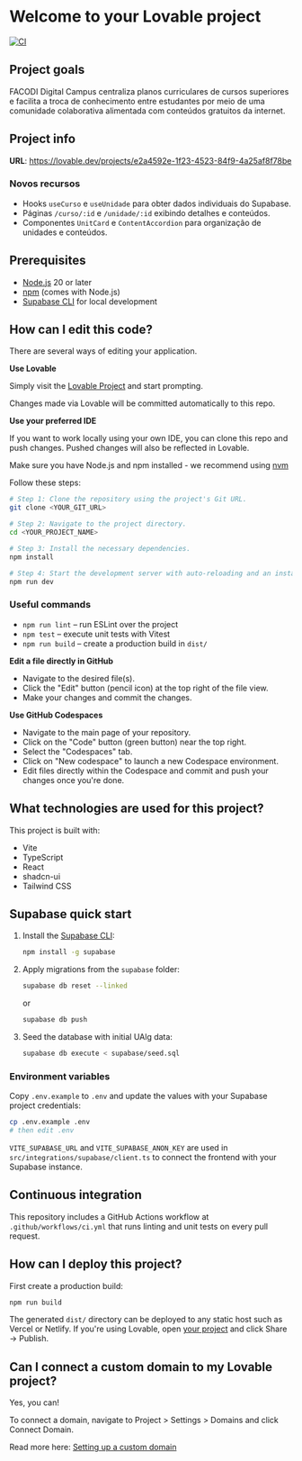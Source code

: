 # Welcome to your Lovable project
[![CI](https://github.com/YOUR_ORG/YOUR_REPO/actions/workflows/ci.yml/badge.svg)](https://github.com/YOUR_ORG/YOUR_REPO/actions/workflows/ci.yml)

## Project goals

FACODI Digital Campus centraliza planos curriculares de cursos superiores e
facilita a troca de conhecimento entre estudantes por meio de uma comunidade
colaborativa alimentada com conteúdos gratuitos da internet.

## Project info

**URL**: https://lovable.dev/projects/e2a4592e-1f23-4523-84f9-4a25af8f78be

### Novos recursos

- Hooks `useCurso` e `useUnidade` para obter dados individuais do Supabase.
- Páginas `/curso/:id` e `/unidade/:id` exibindo detalhes e conteúdos.
- Componentes `UnitCard` e `ContentAccordion` para organização de unidades e conteúdos.

## Prerequisites

- [Node.js](https://nodejs.org/) 20 or later
- [npm](https://www.npmjs.com/) (comes with Node.js)
- [Supabase CLI](https://supabase.com/docs/guides/cli) for local development

## How can I edit this code?

There are several ways of editing your application.

**Use Lovable**

Simply visit the [Lovable Project](https://lovable.dev/projects/e2a4592e-1f23-4523-84f9-4a25af8f78be) and start prompting.

Changes made via Lovable will be committed automatically to this repo.

**Use your preferred IDE**

If you want to work locally using your own IDE, you can clone this repo and push changes. Pushed changes will also be reflected in Lovable.

Make sure you have Node.js and npm installed - we recommend using [nvm](https://github.com/nvm-sh/nvm#installing-and-updating)

Follow these steps:

```sh
# Step 1: Clone the repository using the project's Git URL.
git clone <YOUR_GIT_URL>

# Step 2: Navigate to the project directory.
cd <YOUR_PROJECT_NAME>

# Step 3: Install the necessary dependencies.
npm install

# Step 4: Start the development server with auto-reloading and an instant preview.
npm run dev
```

### Useful commands

- `npm run lint` – run ESLint over the project
- `npm test` – execute unit tests with Vitest
- `npm run build` – create a production build in `dist/`

**Edit a file directly in GitHub**

- Navigate to the desired file(s).
- Click the "Edit" button (pencil icon) at the top right of the file view.
- Make your changes and commit the changes.

**Use GitHub Codespaces**

- Navigate to the main page of your repository.
- Click on the "Code" button (green button) near the top right.
- Select the "Codespaces" tab.
- Click on "New codespace" to launch a new Codespace environment.
- Edit files directly within the Codespace and commit and push your changes once you're done.

## What technologies are used for this project?

This project is built with:

- Vite
- TypeScript
- React
- shadcn-ui
- Tailwind CSS

## Supabase quick start

1. Install the [Supabase CLI](https://supabase.com/docs/guides/cli):
   ```sh
   npm install -g supabase
   ```
2. Apply migrations from the `supabase` folder:
   ```sh
   supabase db reset --linked
   ```
   or
   ```sh
   supabase db push
   ```
3. Seed the database with initial UAlg data:
   ```sh
   supabase db execute < supabase/seed.sql
   ```

### Environment variables

Copy `.env.example` to `.env` and update the values with your Supabase project credentials:

```sh
cp .env.example .env
# then edit .env
```

`VITE_SUPABASE_URL` and `VITE_SUPABASE_ANON_KEY` are used in `src/integrations/supabase/client.ts` to connect the frontend with your Supabase instance.

## Continuous integration

This repository includes a GitHub Actions workflow at `.github/workflows/ci.yml` that runs linting and unit tests on every pull request.

## How can I deploy this project?

First create a production build:

```sh
npm run build
```

The generated `dist/` directory can be deployed to any static host such as Vercel or Netlify. If you're using Lovable, open [your project](https://lovable.dev/projects/e2a4592e-1f23-4523-84f9-4a25af8f78be) and click Share -> Publish.

## Can I connect a custom domain to my Lovable project?

Yes, you can!

To connect a domain, navigate to Project > Settings > Domains and click Connect Domain.

Read more here: [Setting up a custom domain](https://docs.lovable.dev/tips-tricks/custom-domain#step-by-step-guide)
